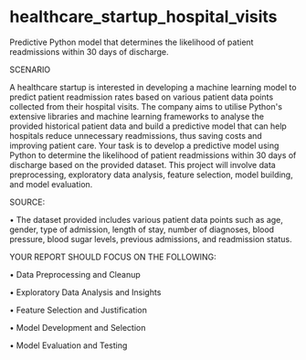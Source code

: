 # healthcare_startup_hospital_visits
Predictive Python model that determines the likelihood of patient readmissions within 30 days of discharge.

SCENARIO  
      
A healthcare startup is interested in developing a machine learning model to predict patient readmission rates based on various patient data points collected from their hospital visits. The company aims to utilise Python's extensive libraries and machine learning frameworks to analyse the provided historical patient data and build a predictive model that can help hospitals reduce unnecessary readmissions, thus saving costs and improving patient care.
Your task is to develop a predictive model using Python to determine the likelihood of patient readmissions within 30 days of discharge based on the provided dataset. This project will involve data preprocessing, exploratory data analysis, feature selection, model building, and model evaluation.

SOURCE:

• The dataset provided includes various patient data points such as age, gender, type of admission, length of stay, number of diagnoses, blood pressure, blood sugar levels, previous admissions, and readmission status.

YOUR REPORT SHOULD FOCUS ON THE FOLLOWING:

• Data Preprocessing and Cleanup

• Exploratory Data Analysis and Insights

• Feature Selection and Justification

• Model Development and Selection

• Model Evaluation and Testing
